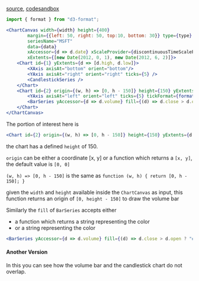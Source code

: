 [source](https://github.com/backenddevplus/react-stockcharts/blob/master/docs/lib/charts/CandleStickStockScaleChartWithVolumeBarV2.js), [codesandbox](https://codesandbox.io/s/github/backenddevplus/react-stockcharts-examples2/tree/master/examples/CandleStickStockScaleChartWithVolumeBarV2)


```js
import { format } from "d3-format";
```

```jsx
<ChartCanvas width={width} height={400}
		margin={{left: 50, right: 50, top:10, bottom: 30}} type={type}
		seriesName="MSFT"
		data={data}
		xAccessor={d => d.date} xScaleProvider={discontinuousTimeScaleProvider}
		xExtents={[new Date(2012, 0, 1), new Date(2012, 6, 2)]}>
	<Chart id={1} yExtents={d => [d.high, d.low]}>
		<XAxis axisAt="bottom" orient="bottom"/>
		<YAxis axisAt="right" orient="right" ticks={5} />
		<CandlestickSeries />
	</Chart>
	<Chart id={2} origin={(w, h) => [0, h - 150]} height={150} yExtents={d => d.volume}>
		<YAxis axisAt="left" orient="left" ticks={5} tickFormat={format(".0s")}/>
		<BarSeries yAccessor={d => d.volume} fill={(d) => d.close > d.open ? "#6BA583" : "red"} />
	</Chart>
</ChartCanvas>
```

The portion of interest here is

```jsx
<Chart id={2} origin={(w, h) => [0, h - 150]} height={150} yExtents={d => d.volume}>
```

the chart has a defined `height` of 150.

`origin` can be either a coordinate [x, y] or a function which returns a `[x, y]`, the default value is `[0, 0]`

`(w, h) => [0, h - 150]` is the same as `function (w, h) { return [0, h - 150]; }`

given the `width` and `height` available inside the `ChartCanvas` as input, this function returns an origin of `[0, height - 150]` to draw the volume bar

Similarly the `fill` of `BarSeries` accepts either
- a function which returns a string representing the color
- or a string representing the color

```jsx
<BarSeries yAccessor={d => d.volume} fill={(d) => d.close > d.open ? "#6BA583" : "red"} />
```

#### Another Version
In this you can see how the volume bar and the candlestick chart do not overlap.